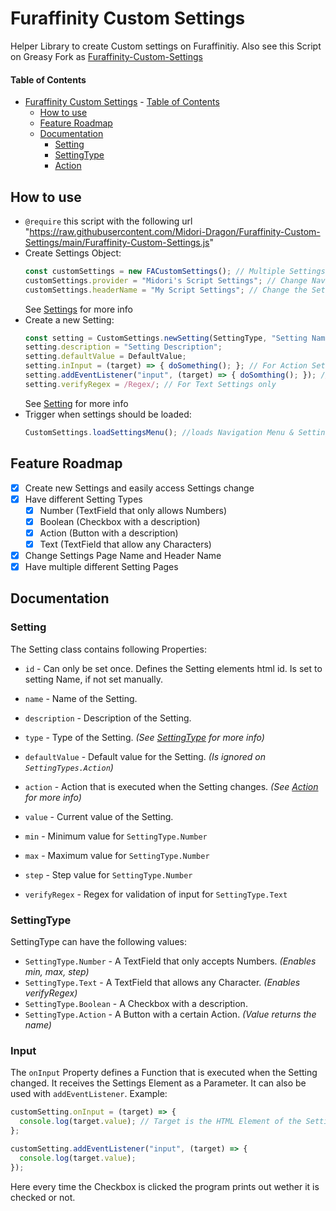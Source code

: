 # Furaffinity Custom Settings

Helper Library to create Custom settings on Furaffinitiy. Also see this Script on Greasy Fork as [Furaffinity-Custom-Settings](https://greasyfork.org/de/scripts/475041-furaffinity-custom-settings)

#### Table of Contents

- [Furaffinity Custom Settings](#furaffinity-custom-settings)
      - [Table of Contents](#table-of-contents)
  - [How to use](#how-to-use)
  - [Feature Roadmap](#feature-roadmap)
  - [Documentation](#documentation)
    - [Setting](#setting)
    - [SettingType](#settingtype)
    - [Action](#action)

## How to use

- `@require` this script with the following url "https://raw.githubusercontent.com/Midori-Dragon/Furaffinity-Custom-Settings/main/Furaffinity-Custom-Settings.js"
  <br>
- Create Settings Object:
  ```javascript
  const customSettings = new FACustomSettings(); // Multiple Settings Pages can be created
  customSettings.provider = "Midori's Script Settings"; // Change Navigation Settings Name
  customSettings.headerName = "My Script Settings"; // Change the Settings Header Name
  ```
  See [Settings](#settings) for more info
  <br>
- Create a new Setting:
  ```javascript
  const setting = CustomSettings.newSetting(SettingType, "Setting Name");
  setting.description = "Setting Description";
  setting.defaultValue = DefaultValue;
  setting.inInput = (target) => { doSomething(); }; // For Action Settings when clicked otherwise every time the Setting is changed
  setting.addEventListener("input", (target) => { doSomthing(); }); // Alternative to onInput
  setting.verifyRegex = /Regex/; // For Text Settings only
  ```
  See [Setting](#setting) for more info
  <br>
- Trigger when settings should be loaded:
  ```javascript
  CustomSettings.loadSettingsMenu(); //loads Navigation Menu & Settings if on Settings Page
  ```

## Feature Roadmap

- [x] Create new Settings and easily access Settings change
- [x] Have different Setting Types
  - [x] Number (TextField that only allows Numbers)
  - [x] Boolean (Checkbox with a description)
  - [x] Action (Button with a description)
  - [x] Text (TextField that allow any Characters)
- [x] Change Settings Page Name and Header Name
- [x] Have multiple different Setting Pages

## Documentation

### Setting

The Setting class contains following Properties:

- `id` - Can only be set once. Defines the Setting elements html id. Is set to setting Name, if not set manually.
- `name` - Name of the Setting.
- `description` - Description of the Setting.
- `type` - Type of the Setting. _(See [SettingType](#settingtype) for more info)_
- `defaultValue` - Default value for the Setting. _(Is ignored on `SettingTypes.Action`)_
- `action` - Action that is executed when the Setting changes. _(See [Action](#action) for more info)_
- `value` - Current value of the Setting.

- `min` - Minimum value for `SettingType.Number`
- `max` - Maximum value for `SettingType.Number`
- `step` - Step value for `SettingType.Number`

- `verifyRegex` - Regex for validation of input for `SettingType.Text`

### SettingType

SettingType can have the following values:

- `SettingType.Number` - A TextField that only accepts Numbers. _(Enables min, max, step)_
- `SettingType.Text` - A TextField that allows any Character. _(Enables verifyRegex)_
- `SettingType.Boolean` - A Checkbox with a description.
- `SettingType.Action` - A Button with a certain Action. _(Value returns the name)_

### Input

The `onInput` Property defines a Function that is executed when the Setting changed. It receives the Settings Element as a Parameter. It can also be used with `addEventListener`. Example:

```javascript
customSetting.onInput = (target) => {
  console.log(target.value); // Target is the HTML Element of the Setting
};
```

```javascript
customSetting.addEventListener("input", (target) => {
  console.log(target.value);
});
```

Here every time the Checkbox is clicked the program prints out wether it is checked or not.

